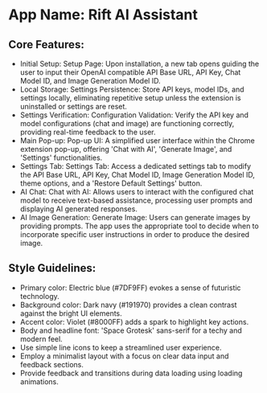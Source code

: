 # **App Name**: Rift AI Assistant

## Core Features:

- Initial Setup: Setup Page: Upon installation, a new tab opens guiding the user to input their OpenAI compatible API Base URL, API Key, Chat Model ID, and Image Generation Model ID.
- Local Storage: Settings Persistence: Store API keys, model IDs, and settings locally, eliminating repetitive setup unless the extension is uninstalled or settings are reset.
- Settings Verification: Configuration Validation: Verify the API key and model configurations (chat and image) are functioning correctly, providing real-time feedback to the user.
- Main Pop-up: Pop-up UI: A simplified user interface within the Chrome extension pop-up, offering 'Chat with AI', 'Generate Image', and 'Settings' functionalities.
- Settings Tab: Settings Tab: Access a dedicated settings tab to modify the API Base URL, API Key, Chat Model ID, Image Generation Model ID, theme options, and a 'Restore Default Settings' button.
- AI Chat: Chat with AI: Allows users to interact with the configured chat model to receive text-based assistance, processing user prompts and displaying AI generated responses.
- AI Image Generation: Generate Image: Users can generate images by providing prompts. The app uses the appropriate tool to decide when to incorporate specific user instructions in order to produce the desired image.

## Style Guidelines:

- Primary color: Electric blue (#7DF9FF) evokes a sense of futuristic technology.
- Background color: Dark navy (#191970) provides a clean contrast against the bright UI elements.
- Accent color: Violet (#8000FF) adds a spark to highlight key actions.
- Body and headline font: 'Space Grotesk' sans-serif for a techy and modern feel.
- Use simple line icons to keep a streamlined user experience.
- Employ a minimalist layout with a focus on clear data input and feedback sections.
- Provide feedback and transitions during data loading using loading animations.